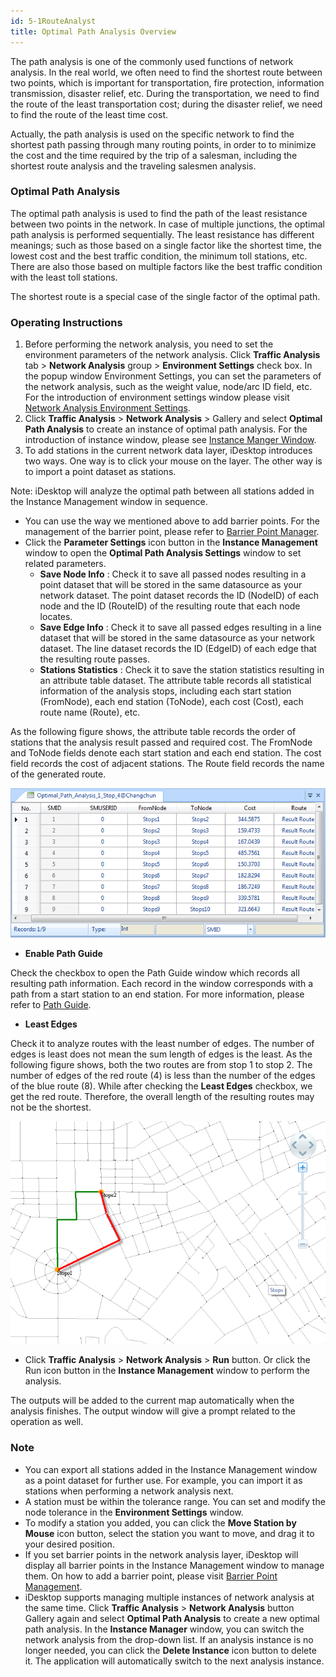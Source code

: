 ```yaml
---
id: 5-1RouteAnalyst
title: Optimal Path Analysis Overview
---
```

The path analysis is one of the commonly used functions of network analysis.
In the real world, we often need to find the shortest route between two
points, which is important for transportation, fire protection, information
transmission, disaster relief, etc. During the transportation, we need to find
the route of the least transportation cost; during the disaster relief, we
need to find the route of the least time cost.

Actually, the path analysis is used on the specific network to find the
shortest path passing through many routing points, in order to to minimize the
cost and the time required by the trip of a salesman, including the shortest
route analysis and the traveling salesmen analysis.

### Optimal Path Analysis

The optimal path analysis is used to find the path of the least resistance between two points in the network. In case of multiple junctions, the optimal path analysis is performed sequentially. The least resistance has different meanings; such as those based on a single factor like the shortest time, the lowest cost and the best traffic condition, the minimum toll stations, etc. There are also those based on multiple factors like the best traffic condition with the least toll stations.

The shortest route is a special case of the single factor of the optimal path.

### Operating Instructions

1. Before performing the network analysis, you need to set the environment parameters of the network analysis. Click **Traffic Analysis** tab > **Network Analysis** group > **Environment Settings** check box. In the popup window Environment Settings, you can set the parameters of the network analysis, such as the weight value, node/arc ID field, etc. For the introduction of environment settings window please visit [Network Analysis Environment Settings](NetAnalystEnvironmentWIN).
2. Click **Traffic Analysis** > **Network Analysis** > Gallery and select **Optimal Path Analysis** to create an instance of optimal path analysis. For the introduction of instance window, please see [Instance Manger Window](InstanceWIN).
3. To add stations in the current network data layer, iDesktop introduces two ways. One way is to click your mouse on the layer. The other way is to import a point dataset as stations.

Note: iDesktop will analyze the optimal path between all stations added in the Instance Management window in sequence.

  * You can use the way we mentioned above to add barrier points. For the management of the barrier point, please refer to [Barrier Point Manager](BarrierManagement).
  * Click the **Parameter Settings** icon button in the **Instance Management** window to open the **Optimal Path Analysis Settings** window to set related parameters. 
    * **Save Node Info** : Check it to save all passed nodes resulting in a point dataset that will be stored in the same datasource as your network dataset. The point dataset records the ID (NodeID) of each node and the ID (RouteID) of the resulting route that each node locates.
    * **Save Edge Info** : Check it to save all passed edges resulting in a line dataset that will be stored in the same datasource as your network dataset. The line dataset records the ID (EdgeID) of each edge that the resulting route passes.
    * **Stations Statistics** : Check it to save the station statistics resulting in an attribute table dataset. The attribute table records all statistical information of the analysis stops, including each start station (FromNode), each end station (ToNode), each cost (Cost), each route name (Route), etc.

As the following figure shows, the attribute table records the order of
stations that the analysis result passed and required cost. The FromNode and
ToNode fields denote each start station and each end station. The cost field
records the cost of adjacent stations. The Route field records the name of the
generated route.

![](img/PathStatistic.png)  

  * **Enable Path Guide**

Check the checkbox to open the Path Guide window which records all resulting
path information. Each record in the window corresponds with a path from a
start station to an end station. For more information, please refer to [Path
Guide](PathGuide).

  * **Least Edges**

Check it to analyze routes with the least number of edges. The number of edges
is least does not mean the sum length of edges is the least. As the following
figure shows, both the two routes are from stop 1 to stop 2. The number of
edges of the red route (4) is less than the number of the edges of the blue
route (8). While after checking the **Least Edges** checkbox, we get the red
route. Therefore, the overall length of the resulting routes may not be the
shortest.

![](img/LeastArc.png)  

* Click **Traffic Analysis** > **Network Analysis** > **Run** button. Or click the Run icon button in the **Instance Management** window to perform the analysis. 

The outputs will be added to the current map automatically when the analysis
finishes. The output window will give a prompt related to the operation as
well.

### Note

  * You can export all stations added in the Instance Management window as a point dataset for further use. For example, you can import it as stations when performing a network analysis next.
  * A station must be within the tolerance range. You can set and modify the node tolerance in the **Environment Settings** window.
  * To modify a station you added, you can click the **Move Station by Mouse** icon button, select the station you want to move, and drag it to your desired position.
  * If you set barrier points in the network analysis layer, iDesktop will display all barrier points in the Instance Management window to manage them. On how to add a barrier point, please visit [Barrier Point Management](BarrierManagement).
  * iDesktop supports managing multiple instances of network analysis at the same time. Click **Traffic Analysis** > **Network Analysis** button Gallery again and select **Optimal Path Analysis** to create a new optimal path analysis. In the **Instance Manager** window, you can switch the network analysis from the drop-down list. If an analysis instance is no longer needed, you can click the **Delete Instance** icon button to delete it. The application will automatically switch to the next analysis instance.
